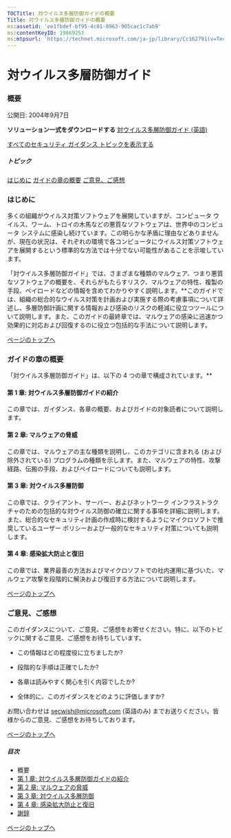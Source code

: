 ```yaml
---
TOCTitle: 対ウイルス多層防御ガイドの概要
Title: 対ウイルス多層防御ガイドの概要
ms:assetid: 'ee1fbdef-bf95-4c01-8963-905cac1c7ab9'
ms:contentKeyID: 19869253
ms:mtpsurl: 'https://technet.microsoft.com/ja-jp/library/Cc162791(v=TechNet.10)'
---
```


対ウイルス多層防御ガイド
========================

### 概要

公開日: 2004年9月7日

**ソリューション一式をダウンロードする**
[対ウイルス多層防御ガイド (英語)](http://www.microsoft.com/downloads/details.aspx?familyid=f24a8ce3-63a4-45a1-97b6-3fef52f63abb&displaylang=en)

[すべてのセキュリティ ガイダンス トピックを表示する](http://www.microsoft.com/japan/security/guidance/topics/default.mspx)

##### トピック

[](#ecaa)[はじめに](#ecaa)
[](#ebaa)[ガイドの章の概要](#ebaa)
[](#eaaa)[ご意見、ご感想](#eaaa)

### はじめに

多くの組織がウイルス対策ソフトウェアを展開していますが、コンピュータ ウイルス、ワーム、トロイの木馬などの悪質なソフトウェアは、世界中のコンピュータ システムに感染し続けています。この明らかな矛盾に理由などありませんが、現在の状況は、それぞれの環境で各コンピュータにウイルス対策ソフトウェアを展開するという標準的な方法では十分でない可能性があることを示唆しています。

「対ウイルス多層防御ガイド」では、さまざまな種類のマルウェア、つまり悪質なソフトウェアの概要を、それらがもたらすリスク、マルウェアの特性、複製の手段、ペイロードなどの情報を含めてわかりやすく説明します。**このガイドでは、組織の総合的なウイルス対策を計画および実施する際の考慮事項について詳述し、多層防御計画に関する情報および感染のリスクの軽減に役立つツールについて説明します。また、このガイドの最終章では、マルウェアの感染に迅速かつ効果的に対応および回復するのに役立つ包括的な手法について説明します。

[](#mainsection)[ページのトップへ](#mainsection)

### ガイドの章の概要

「対ウイルス多層防御ガイド」は、以下の 4 つの章で構成されています。**

#### 第 1 章: 対ウイルス多層防御ガイドの紹介

この章では、ガイダンス、各章の概要、およびガイドの対象読者について説明します。

#### 第 2 章: マルウェアの脅威

この章では、マルウェアの主な種類を説明し、このカテゴリに含まれる (および除外されている) プログラムの種類を示します。また、マルウェアの特性、攻撃経路、伝搬の手段、およびペイロードについても説明します。

#### 第 3 章: 対ウイルス多層防御

この章では、クライアント、サーバー、およびネットワーク インフラストラクチャのための包括的な対ウイルス防御の確立に関する事項を詳細に説明します。また、総合的なセキュリティ計画の作成時に検討するようにマイクロソフトで推奨しているユーザー ポリシーおよび一般的なセキュリティ対策についても説明します。

#### 第 4 章: 感染拡大防止と復旧

この章では、業界最善の方法およびマイクロソフトでの社内運用に基づいた、マルウェア攻撃を段階的に解決および復旧する方法について説明します。

[](#mainsection)[ページのトップへ](#mainsection)

### ご意見、ご感想

このガイダンスについて、ご意見、ご感想をお寄せください。特に、以下のトピックに関するご意見、ご感想をお待ちしています。

-   この情報はどの程度役に立ちましたか?

-   段階的な手順は正確でしたか?

-   各章は読みやすく関心を引く内容でしたか?

-   全体的に、このガイダンスをどのように評価しますか?

お問い合わせは <secwish@microsoft.com> (英語のみ) までお送りください。皆様からのご意見、ご感想をお待ちしております。

[](#mainsection)[ページのトップへ](#mainsection)

##### 目次

-   概要
-   [第 1 章: 対ウイルス多層防御ガイドの紹介](https://technet.microsoft.com/ja-jp/library/c0ab3964-6f97-4b62-a5c9-f7f97f72e7be(v=TechNet.10))
-   [第 2 章: マルウェアの脅威](https://technet.microsoft.com/ja-jp/library/5e94a2fc-8a9c-472a-be80-da3f7e38e2f6(v=TechNet.10))
-   [第 3 章: 対ウイルス多層防御](https://technet.microsoft.com/ja-jp/library/fc68f47d-9c6d-471a-baa6-46def9f3dcf8(v=TechNet.10))
-   [第 4 章: 感染拡大防止と復旧](https://technet.microsoft.com/ja-jp/library/6512152e-607a-415e-a613-0decbf7b46cd(v=TechNet.10))
-   [謝辞](https://technet.microsoft.com/ja-jp/library/c39aea52-7bc5-4152-8fac-511496e4dbe2(v=TechNet.10))

[](#mainsection)[ページのトップへ](#mainsection)
